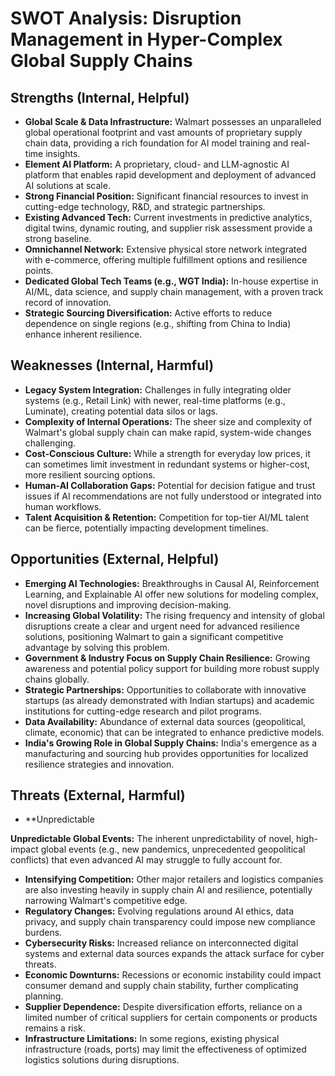 # SWOT Analysis: Disruption Management in Hyper-Complex Global Supply Chains

## Strengths (Internal, Helpful)

*   **Global Scale & Data Infrastructure:** Walmart possesses an unparalleled global operational footprint and vast amounts of proprietary supply chain data, providing a rich foundation for AI model training and real-time insights.
*   **Element AI Platform:** A proprietary, cloud- and LLM-agnostic AI platform that enables rapid development and deployment of advanced AI solutions at scale.
*   **Strong Financial Position:** Significant financial resources to invest in cutting-edge technology, R&D, and strategic partnerships.
*   **Existing Advanced Tech:** Current investments in predictive analytics, digital twins, dynamic routing, and supplier risk assessment provide a strong baseline.
*   **Omnichannel Network:** Extensive physical store network integrated with e-commerce, offering multiple fulfillment options and resilience points.
*   **Dedicated Global Tech Teams (e.g., WGT India):** In-house expertise in AI/ML, data science, and supply chain management, with a proven track record of innovation.
*   **Strategic Sourcing Diversification:** Active efforts to reduce dependence on single regions (e.g., shifting from China to India) enhance inherent resilience.

## Weaknesses (Internal, Harmful)

*   **Legacy System Integration:** Challenges in fully integrating older systems (e.g., Retail Link) with newer, real-time platforms (e.g., Luminate), creating potential data silos or lags.
*   **Complexity of Internal Operations:** The sheer size and complexity of Walmart's global supply chain can make rapid, system-wide changes challenging.
*   **Cost-Conscious Culture:** While a strength for everyday low prices, it can sometimes limit investment in redundant systems or higher-cost, more resilient sourcing options.
*   **Human-AI Collaboration Gaps:** Potential for decision fatigue and trust issues if AI recommendations are not fully understood or integrated into human workflows.
*   **Talent Acquisition & Retention:** Competition for top-tier AI/ML talent can be fierce, potentially impacting development timelines.

## Opportunities (External, Helpful)

*   **Emerging AI Technologies:** Breakthroughs in Causal AI, Reinforcement Learning, and Explainable AI offer new solutions for modeling complex, novel disruptions and improving decision-making.
*   **Increasing Global Volatility:** The rising frequency and intensity of global disruptions create a clear and urgent need for advanced resilience solutions, positioning Walmart to gain a significant competitive advantage by solving this problem.
*   **Government & Industry Focus on Supply Chain Resilience:** Growing awareness and potential policy support for building more robust supply chains globally.
*   **Strategic Partnerships:** Opportunities to collaborate with innovative startups (as already demonstrated with Indian startups) and academic institutions for cutting-edge research and pilot programs.
*   **Data Availability:** Abundance of external data sources (geopolitical, climate, economic) that can be integrated to enhance predictive models.
*   **India's Growing Role in Global Supply Chains:** India's emergence as a manufacturing and sourcing hub provides opportunities for localized resilience strategies and innovation.

## Threats (External, Harmful)

*   **Unpredictable 



**Unpredictable Global Events:** The inherent unpredictability of novel, high-impact global events (e.g., new pandemics, unprecedented geopolitical conflicts) that even advanced AI may struggle to fully account for.
*   **Intensifying Competition:** Other major retailers and logistics companies are also investing heavily in supply chain AI and resilience, potentially narrowing Walmart's competitive edge.
*   **Regulatory Changes:** Evolving regulations around AI ethics, data privacy, and supply chain transparency could impose new compliance burdens.
*   **Cybersecurity Risks:** Increased reliance on interconnected digital systems and external data sources expands the attack surface for cyber threats.
*   **Economic Downturns:** Recessions or economic instability could impact consumer demand and supply chain stability, further complicating planning.
*   **Supplier Dependence:** Despite diversification efforts, reliance on a limited number of critical suppliers for certain components or products remains a risk.
*   **Infrastructure Limitations:** In some regions, existing physical infrastructure (roads, ports) may limit the effectiveness of optimized logistics solutions during disruptions.

